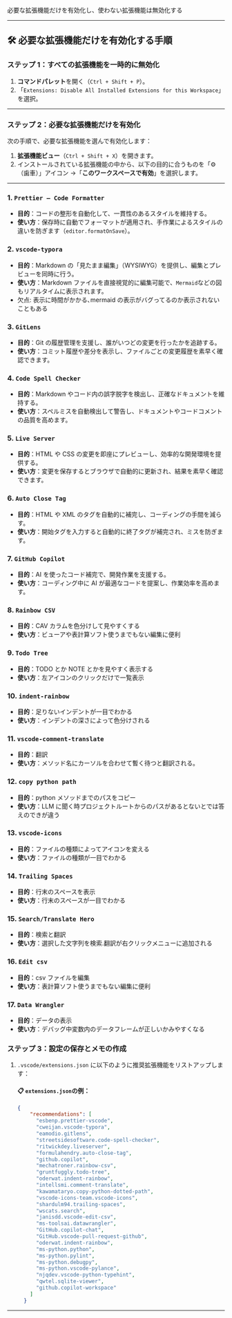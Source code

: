 必要な拡張機能だけを有効化し、使わない拡張機能は無効化する

---

## 🛠 **必要な拡張機能だけを有効化する手順**

### **ステップ 1：すべての拡張機能を一時的に無効化**

1. **コマンドパレット**を開く（`Ctrl + Shift + P`）。
2. 「`Extensions: Disable All Installed Extensions for this Workspace`」を選択。

---

### **ステップ 2：必要な拡張機能だけを有効化**

次の手順で、必要な拡張機能を選んで有効化します：

1. **拡張機能ビュー**（`Ctrl + Shift + X`）を開きます。
2. インストールされている拡張機能の中から、以下の目的に合うものを「⚙️（歯車）」アイコン →「**このワークスペースで有効**」を選択します。

---

### 1. **`Prettier – Code Formatter`**

- **目的**：コードの整形を自動化して、一貫性のあるスタイルを維持する。
- **使い方**：保存時に自動でフォーマットが適用され、手作業によるスタイルの違いを防ぎます（`editor.formatOnSave`）。

### 2. **`vscode-typora`**

- **目的**：Markdown の「見たまま編集」（WYSIWYG）を提供し、編集とプレビューを同時に行う。
- **使い方**：Markdown ファイルを直接視覚的に編集可能で、`Mermaid`などの図もリアルタイムに表示されます。
- 欠点: 表示に時間がかかる､mermaid の表示がバグってるのか表示されないこともある

### 3. **`GitLens`**

- **目的**：Git の履歴管理を支援し、誰がいつどの変更を行ったかを追跡する。
- **使い方**：コミット履歴や差分を表示し、ファイルごとの変更履歴を素早く確認できます。

### 4. **`Code Spell Checker`**

- **目的**：Markdown やコード内の誤字脱字を検出し、正確なドキュメントを維持する。
- **使い方**：スペルミスを自動検出して警告し、ドキュメントやコードコメントの品質を高めます。

### 5. **`Live Server`**

- **目的**：HTML や CSS の変更を即座にプレビューし、効率的な開発環境を提供する。
- **使い方**：変更を保存するとブラウザで自動的に更新され、結果を素早く確認できます。

### 6. **`Auto Close Tag`**

- **目的**：HTML や XML のタグを自動的に補完し、コーディングの手間を減らす。
- **使い方**：開始タグを入力すると自動的に終了タグが補完され、ミスを防ぎます。

### 7. **`GitHub Copilot`**

- **目的**：AI を使ったコード補完で、開発作業を支援する。
- **使い方**：コーディング中に AI が最適なコードを提案し、作業効率を高めます。

### 8. **`Rainbow CSV`**

- **目的**：CAV カラムを色分けして見やすくする
- **使い方**：ビューアや表計算ソフト使うまでもない編集に便利

### 9. **`Todo Tree`**

- **目的**：TODO とか NOTE とかを見やすく表示する
- **使い方**：左アイコンのクリックだけで一覧表示

### 10. **`indent-rainbow`**

- **目的**：足りないインデントが一目でわかる
- **使い方**：インデントの深さによって色分けされる

### 11. **`vscode-comment-translate`**

- **目的**：翻訳
- **使い方**：メソッド名にカーソルを合わせて暫く待つと翻訳される｡

### 12. **`copy python path`**

- **目的**：python メソッドまでのパスをコピー
- **使い方**：LLM に聞く時プロジェクトルートからのパスがあるとないとでは答えのできが違う

### 13. **`vscode-icons`**

- **目的**：ファイルの種類によってアイコンを変える
- **使い方**：ファイルの種類が一目でわかる

### 14. **`Trailing Spaces`**

- **目的**：行末のスペースを表示
- **使い方**：行末のスペースが一目でわかる

### 15. **`Search/Translate Hero`**

- **目的**：検索と翻訳
- **使い方**：選択した文字列を検索.翻訳が右クリックメニューに追加される

### 16. **`Edit csv`**

- **目的**：csv ファイルを編集
- **使い方**：表計算ソフト使うまでもない編集に便利

### 17. **`Data Wrangler`**

- **目的**：データの表示
- **使い方**：デバッグ中変数内のデータフレームが正しいかみやすくなる

### **ステップ 3：設定の保存とメモの作成**

1. `.vscode/extensions.json` に以下のように推奨拡張機能をリストアップします：

   #### 📋 **`extensions.json`の例：**


   ```json
   {
       "recommendations": [
         "esbenp.prettier-vscode",
         "cweijan.vscode-typora",
         "eamodio.gitlens",
         "streetsidesoftware.code-spell-checker",
         "ritwickdey.liveserver",
         "formulahendry.auto-close-tag",
         "github.copilot",
         "mechatroner.rainbow-csv",
         "gruntfuggly.todo-tree",
         "oderwat.indent-rainbow",
         "intellsmi.comment-translate",
         "kawamataryo.copy-python-dotted-path",
         "vscode-icons-team.vscode-icons",
         "shardulm94.trailing-spaces",
         "wscats.search",
         "janisdd.vscode-edit-csv",
         "ms-toolsai.datawrangler",
         "GitHub.copilot-chat",
         "GitHub.vscode-pull-request-github",
         "oderwat.indent-rainbow",
         "ms-python.python",
         "ms-python.pylint",
         "ms-python.debugpy",
         "ms-python.vscode-pylance",
         "njqdev.vscode-python-typehint",
         "qwtel.sqlite-viewer",
         "github.copilot-workspace"
       ]
     }


   ```

---
